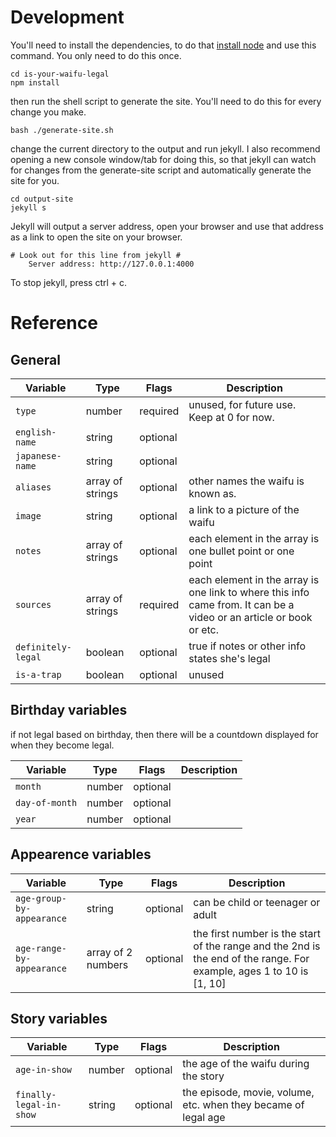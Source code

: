 # Development

You'll need to install the dependencies, to do that [install node](https://nodejs.org/en/) and use this command. You only need to do this once.

```
cd is-your-waifu-legal
npm install
```
then run the shell script to generate the site. You'll need to do this for every change you make.
```
bash ./generate-site.sh
```
change the current directory to the output and run jekyll. I also recommend opening a new console window/tab for doing this, so that jekyll can watch for changes from the generate-site script and automatically generate the site for you.
```
cd output-site
jekyll s
```
Jekyll will output a server address, open your browser and use that address as a link to open the site on your browser.
```
# Look out for this line from jekyll #
    Server address: http://127.0.0.1:4000
```
To stop jekyll, press ctrl + c.

# Reference

## General

| Variable        | Type                   | Flags    | Description                      |
| ----------------|------------------------| ---------------------|----------------------------------|
| `type`       | number                              | required | unused, for future use. Keep at 0 for now. |
| `english-name`        | string             |   optional           | |
| `japanese-name`         | string                |   optional            |  |
| `aliases`        | array of strings                   |   optional             | other names the waifu is known as. |
| `image`     | string                  |   optional                | a link to a picture of the waifu |
| `notes`     | array of strings                  | optional           | each element in the array is one bullet point or one point |
| `sources`     | array of strings                    | required           | each element in the array is one link to where this info came from. It can be a video or an article or book or etc. |
| `definitely-legal`   | boolean               |  optional                    | true if notes or other info states she's legal |
| `is-a-trap`   | boolean                    | optional         | unused |

## Birthday variables

if not legal based on birthday, then there will be a countdown displayed for when they become legal.

| Variable        | Type                   | Flags    | Description                      |
| ----------------|------------------------| ---------------------|----------------------------------|
| `month`  | number                   | optional                 | |
| `day-of-month` | number     | optional             | |
| `year` | number | optional  |  |

## Appearence variables 

| Variable        | Type                   | Flags    | Description                      |
| ----------------|------------------------| ---------------------|----------------------------------|
| `age-group-by-appearance`  | string | optional                    | can be child or teenager or adult  |
| `age-range-by-appearance` | array of 2 numbers      | optional                 | the first number is the start of the range and the 2nd is the end of the range. For example, ages 1 to 10 is [1, 10] |

## Story variables

| Variable        | Type                   | Flags    | Description                      |
| ----------------|------------------------| ---------------------|----------------------------------|
| `age-in-show`  | number                 | optional                     | the age of the waifu during the story |
| `finally-legal-in-show`  | string                    | optional                     | the episode, movie, volume, etc. when they became of legal age |
